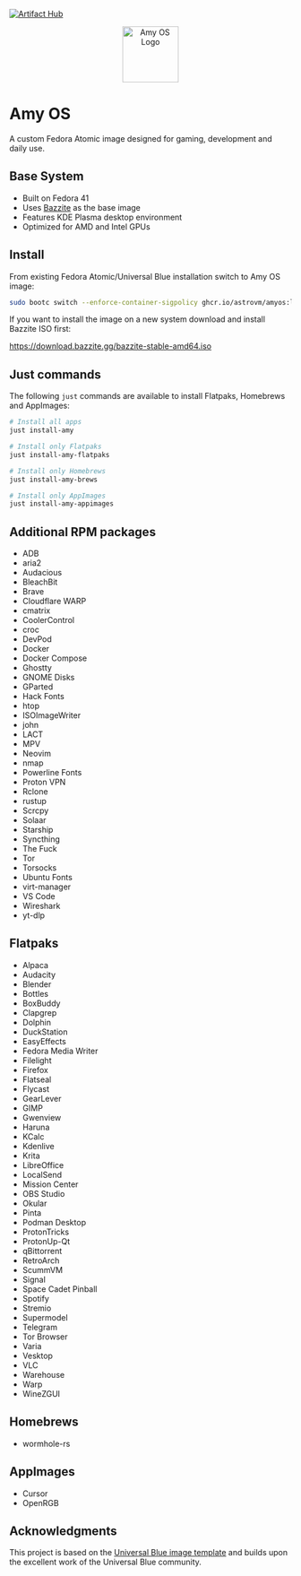 [![Artifact Hub](https://img.shields.io/endpoint?url=https://artifacthub.io/badge/repository/amyos)](https://artifacthub.io/packages/search?repo=amyos)

<div align="center">
  <picture>
    <source media="(prefers-color-scheme: light)" srcset="https://i.imgur.com/CqD0yyd.png">
    <img alt="Amy OS Logo" src="https://i.imgur.com/V6NLhnj.png" width="100">
  </picture>
</div>

# Amy OS

A custom Fedora Atomic image designed for gaming, development and daily use.

## Base System

- Built on Fedora 41
- Uses [Bazzite](https://bazzite.gg/) as the base image
- Features KDE Plasma desktop environment
- Optimized for AMD and Intel GPUs

## Install

From existing Fedora Atomic/Universal Blue installation switch to Amy OS image:

```bash
sudo bootc switch --enforce-container-sigpolicy ghcr.io/astrovm/amyos:latest
```

If you want to install the image on a new system download and install Bazzite ISO first:

<https://download.bazzite.gg/bazzite-stable-amd64.iso>

## Just commands

The following `just` commands are available to install Flatpaks, Homebrews and AppImages:

```bash
# Install all apps
just install-amy

# Install only Flatpaks
just install-amy-flatpaks

# Install only Homebrews
just install-amy-brews

# Install only AppImages
just install-amy-appimages
```

## Additional RPM packages

- ADB
- aria2
- Audacious
- BleachBit
- Brave
- Cloudflare WARP
- cmatrix
- CoolerControl
- croc
- DevPod
- Docker
- Docker Compose
- Ghostty
- GNOME Disks
- GParted
- Hack Fonts
- htop
- ISOImageWriter
- john
- LACT
- MPV
- Neovim
- nmap
- Powerline Fonts
- Proton VPN
- Rclone
- rustup
- Scrcpy
- Solaar
- Starship
- Syncthing
- The Fuck
- Tor
- Torsocks
- Ubuntu Fonts
- virt-manager
- VS Code
- Wireshark
- yt-dlp

## Flatpaks

- Alpaca
- Audacity
- Blender
- Bottles
- BoxBuddy
- Clapgrep
- Dolphin
- DuckStation
- EasyEffects
- Fedora Media Writer
- Filelight
- Firefox
- Flatseal
- Flycast
- GearLever
- GIMP
- Gwenview
- Haruna
- KCalc
- Kdenlive
- Krita
- LibreOffice
- LocalSend
- Mission Center
- OBS Studio
- Okular
- Pinta
- Podman Desktop
- ProtonTricks
- ProtonUp-Qt
- qBittorrent
- RetroArch
- ScummVM
- Signal
- Space Cadet Pinball
- Spotify
- Stremio
- Supermodel
- Telegram
- Tor Browser
- Varia
- Vesktop
- VLC
- Warehouse
- Warp
- WineZGUI

## Homebrews

- wormhole-rs

## AppImages

- Cursor
- OpenRGB

## Acknowledgments

This project is based on the [Universal Blue image template](https://github.com/ublue-os/image-template) and builds upon the excellent work of the Universal Blue community.

